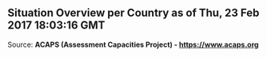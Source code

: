 ## Situation Overview per Country as of Thu, 23 Feb 2017 18:03:16 GMT

Source: **ACAPS (Assessment Capacities Project) - https://www.acaps.org**